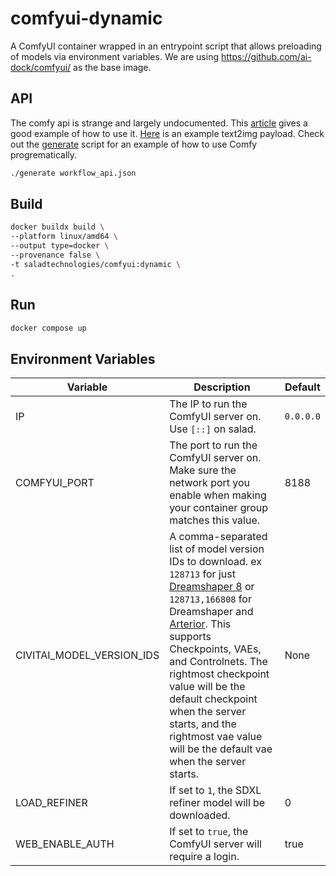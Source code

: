 # comfyui-dynamic
A ComfyUI container wrapped in an entrypoint script that allows preloading of models via environment variables. We are using https://github.com/ai-dock/comfyui/ as the base image.

## API

The comfy api is strange and largely undocumented. This [article](https://medium.com/@yushantripleseven/comfyui-using-the-api-261293aa055a) gives a good example of how to use it. [Here](./workflow_api.json) is an example text2img payload. Check out the [generate](./generate) script for an example of how to use Comfy progrematically.

```bash
./generate workflow_api.json
```

## Build

```bash
docker buildx build \
--platform linux/amd64 \
--output type=docker \
--provenance false \
-t saladtechnologies/comfyui:dynamic \
.
```

## Run

```bash
docker compose up
```

## Environment Variables
| Variable | Description | Default |
| -------- | ----------- | ------- |
| IP | The IP to run the ComfyUI server on. Use `[::]` on salad. | `0.0.0.0` |
| COMFYUI_PORT | The port to run the ComfyUI server on. Make sure the network port you enable when making your container group matches this value. | 8188 |
| CIVITAI_MODEL_VERSION_IDS | A comma-separated list of model version IDs to download. ex `128713` for just [Dreamshaper 8](https://civitai.com/models/4384?modelVersionId=128713) or `128713,166808` for Dreamshaper and [Arterior](https://civitai.com/models/112229/arterior-digital-art-style). This supports Checkpoints, VAEs, and Controlnets. The rightmost checkpoint value will be the default checkpoint when the server starts, and the rightmost vae value will be the default vae when the server starts. | None |
| LOAD_REFINER | If set to `1`, the SDXL refiner model will be downloaded. | 0 |
| WEB_ENABLE_AUTH | If set to `true`, the ComfyUI server will require a login. | true |